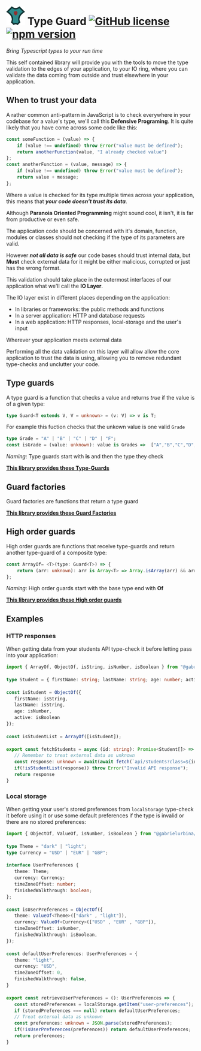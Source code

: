 # <img width="50" alt="logo" src="https://raw.githubusercontent.com/gabrielricardourbina/type-guard/master/logo.svg"> Type Guard [![GitHub license](https://img.shields.io/npm/l/@gabrielurbina/type-guard?color=%232a7e7d&style=flat-square)](https://github.com/gabrielricardourbina/type-guard/blob/master/LICENSE) [![npm version](https://img.shields.io/npm/v/@gabrielurbina/type-guard?color=%232a7e7d&style=flat-square)](https://www.npmjs.com/package/@gabrielurbina/type-guard) 

_Bring Typescript types to your run time_

This self contained library will provide you with the tools to move the type validation to the edges of your application, to your IO ring, where you can validate the data coming from outside and trust elsewhere in your application.

## When to trust your data
A rather common anti-pattern in JavaScript is to check everywhere in your codebase for a value's type, we'll call this **Defensive Programing**.
It is quite likely that you have come across some code like this:
```javascript
const someFunction = (value) => {
	if (value !== undefined) throw Error("value must be defined");
	return anotherFunction(value, "I already checked value")
};
const anotherFunction = (value, message) => {
	if (value !== undefined) throw Error("value must be defined");
	return value + message;
};
```
Where a value is checked for its type multiple times across your application, this means that ***your code doesn't trust its data***. 

Although **Paranoia Oriented Programming** might sound cool, it isn't, it is far from productive or even safe.

The application code should be concerned with it's domain, function, modules or classes should not checking if the type of its parameters are valid.

However ***not all data is safe*** our code bases should trust internal data, but **Must** check external data for it might be either malicious, corrupted or just has the wrong format.

This validation should take place in the outermost interfaces of our application what we'll call the **IO Layer**.

The IO layer exist in different places depending on the application:
- In libraries or frameworks: the public methods and functions
- In a server application: HTTP and database requests
- In a web application: HTTP responses, local-storage and the user's input

Wherever your application meets external data

Performing all the data validation on this layer will allow allow the core application to trust the data is using, allowing you to remove redundant type-checks and unclutter your code.
## Type guards
A type guard is a function that checks a value and returns *true* if the value is of a given type:
```typescript
type Guard<T extends V, V = unknown> = (v: V) => v is T;
```
For example this fuction checks that the unkown value is one valid `Grade`
```typescript
type Grade = "A" | "B" | "C" | "D" | "F"; 
const isGrade = (value: unknown): value is Grades =>  ["A","B","C","D","F"].includes(value)
```
*Naming*: Type guards start with **is** and then the type they check

[**This library provides these Type-Guards**](modules.md#guard-functions)

## Guard factories
Guard factories are functions that return a type guard

[**This library provides these Guard Factories**](modules.md#guard-factory-functions)

## High order guards
High order guards are functions that receive type-guards and return another type-guard of a composite type:
```typescript
const ArrayOf= <T>(type: Guard<T>) => {
	return (arr: unknown): arr is Array<T> => Array.isArray(arr) && arr.every((v) => type(v));
};
```
*Naming*: High order guards start with the base type end with **Of**

[**This library provides these High order guards**](modules.md#high-order-guard-functions)

## Examples
### HTTP responses
When getting data from your students API type-check it before letting pass into your application:
 ```typescript
import { ArrayOf, ObjectOf, isString, isNumber, isBoolean } from "@gabrielurbina/type-guard";

type Student = { firstName: string; lastName: string; age: number; active: boolean };

const isStudent = ObjectOf({
	firstName: isString,
	lastName: isString,
	age: isNumber,
	active: isBoolean
});

const isStudentList = ArrayOf([isStudent]);

export const fetchStudents = async (id: string): Promise<Student[]> => {
	// Remember to treat external data as unknown
	const response: unknown = await(await fetch(`api/students?class=${id}`)).json();
	if(!isStudentList(response)) throw Error("Invalid API response");
	return response
}
```
### Local storage
When getting your user's stored preferences from `localStorage` type-check it before using it or use some default preferences if the type is invalid or there are no stored preferences:
 ```typescript
import { ObjectOf, ValueOf, isNumber, isBoolean } from "@gabrielurbina/type-guard";

type Theme = "dark" | "light";
type Currency = "USD" | "EUR" | "GBP";

interface UserPreferences {
	theme: Theme;
	currency: Currency;
	timeZoneOffset: number;
	finishedWalkthrough: boolean;
};

const isUserPreferences = ObjectOf({
	theme: ValueOf<Theme>(["dark" , "light"]),
	currency: ValueOf<Currency>(["USD" , "EUR" , "GBP"]),
	timeZoneOffset: isNumber,
	finishedWalkthrough: isBoolean,
});

const defaultUserPreferences: UserPreferences = {
	theme: "light",
	currency: "USD",
	timeZoneOffset: 0,
	finishedWalkthrough: false,
}

export const retrieveUserPreferences = (): UserPreferences => {
	const storedPreferences = localStorage.getItem("user-preferences");
	if (storedPreferences === null) return defaultUserPreferences;
	// Treat external data as unknown
	const preferences: unknown = JSON.parse(storedPreferences);
	if(!isUserPreferences(preferences)) return defaultUserPreferences;
	return preferences;
}
```
